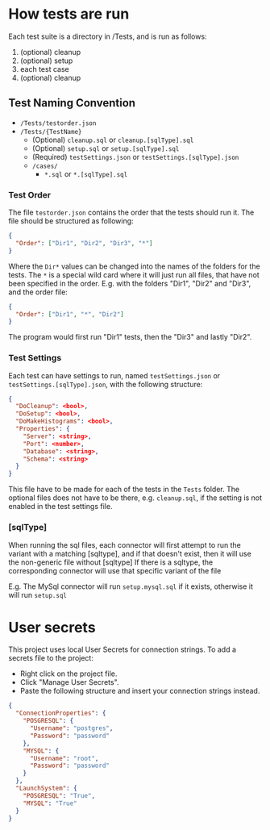 ﻿# How tests are run

Each test suite is a directory in /Tests, and is run as follows:
1. (optional) cleanup
2. (optional) setup
3. each test case
4. (optional) cleanup

## Test Naming Convention

* `/Tests/testorder.json`
* `/Tests/{TestName}`
  * (Optional) `cleanup.sql` or `cleanup.[sqlType].sql`
  * (Optional) `setup.sql` or `setup.[sqlType].sql`
  * (Required) `testSettings.json` or `testSettings.[sqlType].json`
  * `/cases/`
    * `*.sql` or `*.[sqlType].sql`

### Test Order
The file `testorder.json` contains the order that the tests should run it. 
The file should be structured as following:
```json
{
  "Order": ["Dir1", "Dir2", "Dir3", "*"]
}
```
Where the `Dir*` values can be changed into the names of the folders for the tests.
The `*` is a special wild card where it will just run all files, that have not been specified in the order.
E.g. with the folders "Dir1", "Dir2" and "Dir3", and the order file:
```json
{
  "Order": ["Dir1", "*", "Dir2"]
}
```
The program would first run "Dir1" tests, then the "Dir3" and lastly "Dir2".

### Test Settings
Each test can have settings to run, named `testSettings.json` or `testSettings.[sqlType].json`, with the following structure:
```json
{
  "DoCleanup": <bool>,
  "DoSetup": <bool>,
  "DoMakeHistograms": <bool>,
  "Properties": {
    "Server": <string>,
    "Port": <number>,
    "Database": <string>,
    "Schema": <string>
  }
}
```
This file have to be made for each of the tests in the `Tests` folder.
The optional files does not have to be there, e.g. `cleanup.sql`, if the setting is not enabled in the test settings file.

### [sqlType]
When running the sql files, each connector will first attempt to run the variant with a matching [sqltype], and if that doesn't exist, then it will use the non-generic file without [sqltype]
If there is a sqltype, the corresponding connector will use that specific variant of the file

E.g.
	The MySql connector will run `setup.mysql.sql` if it exists, otherwise it will run `setup.sql`

# User secrets
This project uses local User Secrets for connection strings.
To add a secrets file to the project:
* Right click on the project file.
* Click "Manage User Secrets".
* Paste the following structure and insert your connection strings instead.

```json
{
  "ConnectionProperties": {
    "POSGRESQL": {
      "Username": "postgres",
      "Password": "password"
    },
    "MYSQL": {
      "Username": "root",
      "Password": "password"
    }
  },
  "LaunchSystem": {
    "POSGRESQL": "True",
    "MYSQL": "True"
  }
}
```
